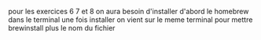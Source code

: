 pour les exercices 6 7 et 8 on aura besoin d'installer d'abord le homebrew dans le terminal une fois installer on vient sur le meme terminal pour mettre brewinstall plus le nom du fichier
